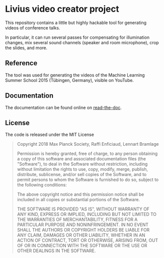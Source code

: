 # Livius video creator project

This repository contains a little but highly hackable tool for generating videos of conference talks.

In particular, it can run several passes for compensating for illumination changes, mix several sound
channels (speaker and room microphone), crop the slides, and more.

## Reference

The tool was used for generating the videos of the Machine Learning Summer School 2015 (Tübingen, Germany),
visible on YouTube.

## Documentation

The documentation can be found online on [read-the-doc](http://livius.readthedocs.io/en/latest/).

## License

The code is released under the MIT License

> Copyright 2018 Max Planck Society, Raffi Enficiaud, Lennart Bramlage
>
> Permission is hereby granted, free of charge, to any person obtaining a copy of this software and associated documentation files (the "Software"),
> to deal in the Software without restriction, including without limitation the rights to use, copy, modify, merge, publish, distribute, sublicense,
> and/or sell copies of the Software, and to permit persons to whom the Software is furnished to do so, subject to the following conditions:
>
> The above copyright notice and this permission notice shall be included in all copies or substantial portions of the Software.
>
> THE SOFTWARE IS PROVIDED "AS IS", WITHOUT WARRANTY OF ANY KIND, EXPRESS OR IMPLIED, INCLUDING BUT NOT LIMITED TO THE WARRANTIES OF MERCHANTABILITY,
> FITNESS FOR A PARTICULAR PURPOSE AND NONINFRINGEMENT. IN NO EVENT SHALL THE AUTHORS OR COPYRIGHT HOLDERS BE LIABLE FOR ANY CLAIM, DAMAGES OR OTHER
> LIABILITY, WHETHER IN AN ACTION OF CONTRACT, TORT OR OTHERWISE, ARISING FROM, OUT OF OR IN CONNECTION WITH THE SOFTWARE OR THE USE OR OTHER DEALINGS
> IN THE SOFTWARE.
